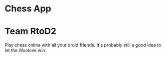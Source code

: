 # Chess App

# Team RtoD2


Play chess online with all your droid friends.  It's probably still a good idea to let the Wookiee win.  


